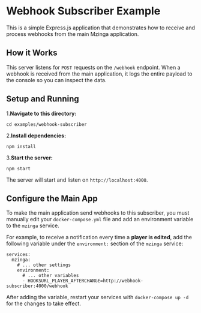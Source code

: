 # Webhook Subscriber Example

This is a simple Express.js application that demonstrates how to receive and process webhooks from the main Mzinga application.

## How it Works

This server listens for `POST` requests on the `/webhook` endpoint. When a webhook is received from the main application, it logs the entire payload to the console so you can inspect the data.

## Setup and Running

1.**Navigate to this directory:**

    cd examples/webhook-subscriber

2.**Install dependencies:**

    npm install

3.**Start the server:**

    npm start

The server will start and listen on `http://localhost:4000`.

## Configure the Main App

To make the main application send webhooks to this subscriber, you must manually edit your `docker-compose.yml` file and add an environment variable to the `mzinga` service.

For example, to receive a notification every time a **player is edited**, add the following variable under the `environment:` section of the `mzinga` service:

    services:
      mzinga:
        # ... other settings
        environment:
          # ... other variables
          - HOOKSURL_PLAYER_AFTERCHANGE=http://webhook-subscriber:4000/webhook

After adding the variable, restart your services with `docker-compose up -d` for the changes to take effect.
